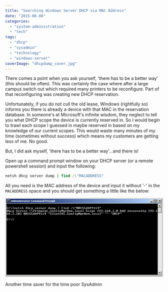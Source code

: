 ```yaml
---
title: "Searching Windows Server DHCP via MAC Address"
date: "2015-06-08"
categories: 
  - "system-administration"
  - "tech"
tags: 
  - "dhcp"
  - "sysadmin"
  - "technology"
  - "windows-server"
coverImage: "dhcpdump_cover.jpg"
---
```


There comes a point when you ask yourself, 'there has to be a better way' (this should be often). This was certainly the case where after a large campus switch out which required many printers to be reconfigure. Part of that reconfiguring was creating new DHCP reservation.

Unfortunately, if you do not cull the old lease, Windows (rightfully so) informs you there is already a device with that MAC in the reservation database. In someone's at Microsoft's infinite wisdom, they neglect to tell you what DHCP scope the device is currently reserved in. So I would begin to trawl each scope I guessed in maybe reserved in based on my knowledge of our current scopes. This would waste many minutes of my time (sometimes without success) which means my customers are getting less of me. No good.

But, I did ask myself, 'there has to be a better way'...and there is!

Open up a command prompt window on your DHCP server (or a remote powershell session) and input the following:

```cmd
netsh dhcp server dump | find /i"MACADDRESS"
```

All you need is the MAC address of the device and input it without '-' in the ```MACADDRESS``` space and you should get something a little like the below:

![](images/dhcpdump.jpg)

Another time saver for the time poor SysAdmin
